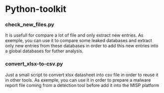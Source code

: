 # Python-toolkit

### check_new_files.py

It is usefull for compare a lot of file and only extract new entries. 
As exemple, you can use it to compare some leaked databases and extract only new entries from these databases in order to add this new entries into a global databases for futher analysis.

### convert_xlsx-to-csv.py

Just a small script to convert xlsx datasheet into csv file in order to reuse it in other tools.
As exemple, you can use it in order to prepare a malware report file coming from a detection tool before add it into the MISP platform
